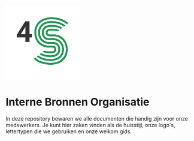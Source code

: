 ![Logo 4S](Bronnen/Logos/4S-Logo-Compact-Small.png)

# Interne Bronnen Organisatie

In deze repository bewaren we alle documenten die handig zijn voor onze medewerkers. Je kunt hier zaken vinden als de huisstijl, onze logo's, lettertypen die we gebruiken en onze welkom gids.
